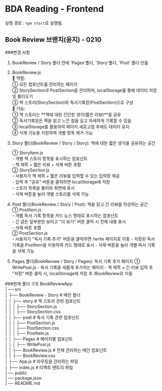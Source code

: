 # BDA Reading - Frontend

실행 경로 : `npm start`로 실행됨.

## Book Review 브랜치(윤지) - 0210
###변경 사항
1. BookReview / Story 폴더 안에 'Pages'폴더, 'Story'폴더, 'Post' 폴더 만듦<br />

2. BookReview.js<br />
📌 역할: <br />
① 모든 컴포넌트를 관리하는 페이지<br />
② StorySection과 PostSection을 관리하며, localStorage를 통해 데이터 저장 및 불러오기 <br />
③ 책 스토리(StorySection)와 독서기록장(PostSection)으로 구성<br />
📌 기능: <br />
① 책 스토리는 **책에 대한 간단한 생각(짧은 리뷰)**을 공유 <br />
② 독서기록장은 책을 읽고 느낀 점을 길고 자세하게 기록할 수 있음 <br />
③ localStorage를 활용하여 페이지 새로고침 후에도 데이터 유지<br />
④ 삭제 기능을 지원하여 개별 항목 제거 가능<br />

3. Story 폴더(BookReview / Story / Story): 책에 대한 짧은 생각을 공유하는 공간<br />

    ① StoryItem.js<br />
        - 개별 책 스토리 항목을 표시하는 컴포넌트<br />
        - 책 제목 + 짧은 리뷰 + 삭제 버튼 포함<br />
    ② StorySection.js<br />
        - 사용자가 책 제목 + 짧은 리뷰를 입력할 수 있는 입력창 제공<br />
        - 입력 후 "공유" 버튼을 클릭하면 localStorage에 저장<br />
        - 스토리 목록을 불러와 화면에 표시<br />
        - 삭제 버튼을 눌러 개별 스토리를 삭제 가능<br />
      
4. Post 폴더(BookReview / Story / Post): 책을 읽고 긴 리뷰를 작성하는 공간<br />
    ① PostItem.js<br />
        - 개별 독서 기록 항목을 카드 뉴스 형태로 표시하는 컴포넌트<br />
        - 긴 글은 앞부분만 보이고 "더 보기" 버튼 클릭 시 전체 내용 표시<br />
        - 삭제 버튼 포함<br />
    ② PostSection.js<br />
        - 사용자가 "독서 기록 추가" 버튼을 클릭하면 /write 페이지로 이동
        - 저장된 독서 기록을 PostItem을 이용하여 카드 형태로 표시
        - 삭제 버튼을 눌러 개별 독서 기록을 삭제 가능

5. Pages 폴더(BookReview / Story / Pages): 독서 기록 추가 페이지
     ① WritePost.js
       - 독서 기록을 새롭게 추가하는 페이지
       - 책 제목 + 긴 리뷰 입력 후 "저장" 버튼 클릭 시, localStorage에 저장 후 /BookReview로 이동

   
###현재 폴더 구조
BookReviewApp  <br />
│── src  <br />
│   ├── BookReview - Story          # 메인 폴더 <br />
│   │   ├── story           # 책 스토리 관련 컴포넌트 <br />
│   │   │   ├── StorySection.js   <br />
│   │   │   ├── StorySection.css  <br />
│   │   ├── post            # 독서 기록 관련 컴포넌트  <br />
│   │   │   ├── PostSection.js  <br />
│   │   │   ├── PostSection.css  <br />
│   │   │   ├── PostItem.js <br />
│   │   ├── Pages           # 페이지별 컴포넌트  <br />
│   │   │   ├── WritePost.js <br />
│   │   ├── BookReview.js    # 전체 관리하는 메인 컴포넌트 <br />
│   │   ├── BookReview.css <br />
│   ├── App.js               # 라우팅을 관리하는 파일 <br />
│   ├── index.js             # 리액트 엔트리 파일 <br />
│── public   <br />
│── package.json  <br />
│── README.md  <br />
